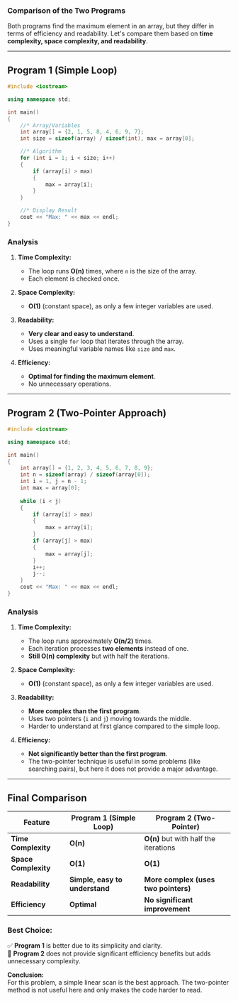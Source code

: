 ### **Comparison of the Two Programs**

Both programs find the maximum element in an array, but they differ in terms of efficiency and readability. Let's compare them based on **time complexity, space complexity, and readability**.

---

## **Program 1 (Simple Loop)**
```cpp
#include <iostream>

using namespace std;

int main()
{
    //* Array/Variables
    int array[] = {2, 1, 5, 8, 4, 6, 9, 7};
    int size = sizeof(array) / sizeof(int), max = array[0];

    //* Algorithm
    for (int i = 1; i < size; i++)
    {
        if (array[i] > max)
        {
            max = array[i];
        }
    }

    //* Display Result
    cout << "Max: " << max << endl;
}
```

### **Analysis**
1. **Time Complexity:**  
   - The loop runs **O(n)** times, where `n` is the size of the array.
   - Each element is checked once.

2. **Space Complexity:**  
   - **O(1)** (constant space), as only a few integer variables are used.

3. **Readability:**  
   - **Very clear and easy to understand**.
   - Uses a single `for` loop that iterates through the array.
   - Uses meaningful variable names like `size` and `max`.

4. **Efficiency:**  
   - **Optimal for finding the maximum element**.
   - No unnecessary operations.

---

## **Program 2 (Two-Pointer Approach)**
```cpp
#include <iostream>

using namespace std;

int main()
{
    int array[] = {1, 2, 3, 4, 5, 6, 7, 8, 9};
    int n = sizeof(array) / sizeof(array[0]);
    int i = 1, j = n - 1;
    int max = array[0];
    
    while (i < j)
    {
        if (array[i] > max)
        {
            max = array[i];
        }
        if (array[j] > max)
        {
            max = array[j];
        }
        i++;
        j--;
    }
    cout << "Max: " << max << endl;
}
```

### **Analysis**
1. **Time Complexity:**  
   - The loop runs approximately **O(n/2)** times.
   - Each iteration processes **two elements** instead of one.
   - **Still O(n) complexity** but with half the iterations.

2. **Space Complexity:**  
   - **O(1)** (constant space), as only a few integer variables are used.

3. **Readability:**  
   - **More complex than the first program**.
   - Uses two pointers (`i` and `j`) moving towards the middle.
   - Harder to understand at first glance compared to the simple loop.

4. **Efficiency:**  
   - **Not significantly better than the first program**.
   - The two-pointer technique is useful in some problems (like searching pairs), but here it does not provide a major advantage.

---

## **Final Comparison**
| Feature         | **Program 1 (Simple Loop)** | **Program 2 (Two-Pointer)** |
|---------------|----------------------|---------------------|
| **Time Complexity**  | **O(n)** | **O(n)** but with half the iterations |
| **Space Complexity** | **O(1)** | **O(1)** |
| **Readability**  | **Simple, easy to understand** | **More complex (uses two pointers)** |
| **Efficiency**  | **Optimal** | **No significant improvement** |

### **Best Choice:**
✅ **Program 1** is better due to its simplicity and clarity.  
🚀 **Program 2** does not provide significant efficiency benefits but adds unnecessary complexity.

**Conclusion:**  
For this problem, a simple linear scan is the best approach. The two-pointer method is not useful here and only makes the code harder to read.